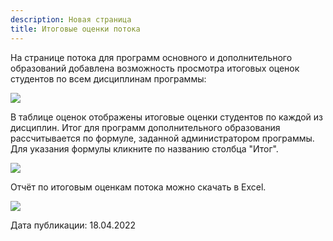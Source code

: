 ```yaml
---
description: Новая страница
title: Итоговые оценки потока
---
```


На странице потока для программ основного и дополнительного образований добавлена возможность просмотра итоговых оценок студентов по всем дисциплинам программы:

![](https://lh3.googleusercontent.com/G-KSNSp-UEX2WMUtL71xheShBbjDY0CY-0x40Gmpb_WXAkLGF9YMHXmLANWctjEnptpNGNrQWXVrlzxqByAV83mndxXycQbeetOCaTnjNttoMNtJdx_Vod_4Ix1mScuyQneHiUw9)

В таблице оценок отображены итоговые оценки студентов по каждой из дисциплин. Итог для программ дополнительного образования  рассчитывается по формуле, заданной администратором программы. Для указания формулы кликните по названию столбца "Итог".

![](https://lh4.googleusercontent.com/qKMjhl3VQoK_lYSMTgeHnoWX44e8gDNwl08rFsxA3SKlvwXavODmChjO0atCN4Eo50KFtnIFdW-09mun2EsYhUnOSV0S3JjhKdNbGC4TM9KhUwLXLPY3eezOpTgb3ujL3tHxgx1U)

Отчёт по итоговым оценкам потока можно скачать в Excel.

![](https://lh4.googleusercontent.com/FMdGovNpZZMpBwoieplcgRloEcyJ4L660mJzmQ7F2bPmnqisFydaevXWU5IW6EG_bRCyPw-uzS63PhqhtDF9eswGKf8q8a93vGROXBl-uqnmI6vqRtCfZJflULozpTrcFiItFRs_)

Дата публикации: 18.04.2022